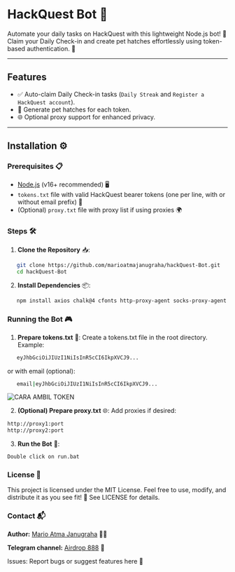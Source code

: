 # HackQuest Bot 🚀

Automate your daily tasks on HackQuest with this lightweight Node.js bot! 🌟 Claim your Daily Check-in and create pet hatches effortlessly using token-based authentication. 🐾

---

## Features 

- ✅ Auto-claim Daily Check-in tasks (`Daily Streak` and `Register a HackQuest account`).
- 🐾 Generate pet hatches for each token.
- 🌐 Optional proxy support for enhanced privacy.

---

## Installation ⚙️

### Prerequisites 📋
- [Node.js](https://nodejs.org/) (v16+ recommended) 🖥️
- `tokens.txt` file with valid HackQuest bearer tokens (one per line, with or without email prefix) 🔑
- (Optional) `proxy.txt` file with proxy list if using proxies 🌍

### Steps 🛠️
1. **Clone the Repository** 📥:
```bash
   git clone https://github.com/marioatmajanugraha/hackQuest-Bot.git
   cd hackQuest-Bot
```
2. **Install Dependencies** 📦:
```bash
   npm install axios chalk@4 cfonts http-proxy-agent socks-proxy-agent
```

### Running the Bot 🎮
1. **Prepare tokens.txt** 🔑: Create a tokens.txt file in the root directory. Example:
```bash
   eyJhbGciOiJIUzI1NiIsInR5cCI6IkpXVCJ9...
```

  or with email (optional):

```bash
   email|eyJhbGciOiJIUzI1NiIsInR5cCI6IkpXVCJ9...
```

![CARA AMBIL TOKEN](https://github.com/user-attachments/assets/b0b4de99-8364-4056-88b2-ad531ed19748)


2. **(Optional) Prepare proxy.txt** 🌐: Add proxies if desired:
```bash
http://proxy1:port
http://proxy2:port
```

3. **Run the Bot** 🚀:
```bash
Double click on run.bat
```

### License 📜
This project is licensed under the MIT License. Feel free to use, modify, and distribute it as you see fit! 🎉 See LICENSE for details.

### Contact 📬
**Author:** [Mario Atma Janugraha](https://t.me/balveerxyz) 👨‍💻

**Telegram channel:** [Airdrop 888](https://t.me/airdroplocked) 🌟

Issues: Report bugs or suggest features here 🐞








   
